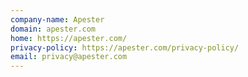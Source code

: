 ```yaml
---
company-name: Apester
domain: apester.com
home: https://apester.com/
privacy-policy: https://apester.com/privacy-policy/
email: privacy@apester.com
---
```





